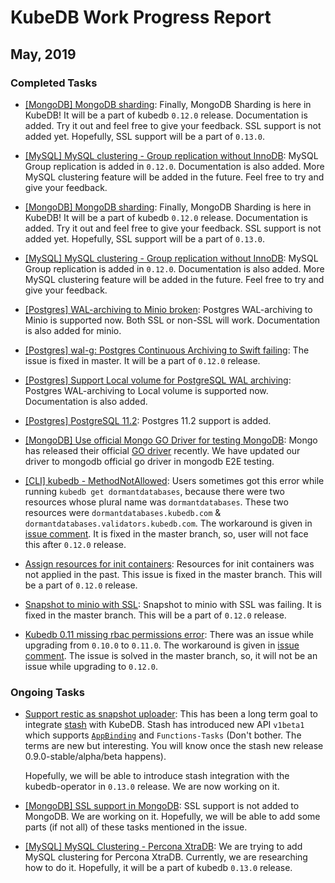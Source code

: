 # KubeDB Work Progress Report

## May, 2019

### Completed Tasks

- [[MongoDB] MongoDB sharding](https://github.com/kubedb/project/issues/234): Finally, MongoDB Sharding is here in KubeDB! It will be a part of kubedb `0.12.0` release. Documentation is added. Try it out and feel free to give your feedback. SSL support is not added yet. Hopefully, SSL support will be a part of `0.13.0`. 

- [[MySQL] MySQL clustering - Group replication without InnoDB](https://github.com/kubedb/project/issues/18): MySQL Group replication is added in `0.12.0`. Documentation is also added. More MySQL clustering feature will be added in the future. Feel free to try and give your feedback. 

- [[MongoDB] MongoDB sharding](https://github.com/kubedb/project/issues/234): Finally, MongoDB Sharding is here in KubeDB! It will be a part of kubedb `0.12.0` release. Documentation is added. Try it out and feel free to give your feedback. SSL support is not added yet. Hopefully, SSL support will be a part of `0.13.0`.

- [[MySQL] MySQL clustering - Group replication without InnoDB](https://github.com/kubedb/project/issues/18): MySQL Group replication is added in `0.12.0`. Documentation is also added. More MySQL clustering feature will be added in the future. Feel free to try and give your feedback.

- [[Postgres] WAL-archiving to Minio broken](https://github.com/kubedb/project/issues/492): Postgres WAL-archiving to Minio is supported now. Both SSL or non-SSL will work. Documentation is also added for minio.

- [[Postgres] wal-g: Postgres Continuous Archiving to Swift failing](https://github.com/kubedb/project/issues/486): The issue is fixed in master. It will be a part of `0.12.0` release.

- [[Postgres] Support Local volume for PostgreSQL WAL archiving](https://github.com/kubedb/project/issues/475): Postgres WAL-archiving to Local volume is supported now. Documentation is also added.

- [[Postgres] PostgreSQL 11.2](https://github.com/kubedb/project/issues/483): Postgres 11.2 support is added.

- [[MongoDB] Use official Mongo GO Driver for testing MongoDB](https://github.com/kubedb/project/issues/491): Mongo has released their official [GO driver](https://github.com/mongodb/mongo-go-driver) recently. We have updated our driver to mongodb official go driver in mongodb E2E testing.

- [[CLI] kubedb - MethodNotAllowed](https://github.com/kubedb/project/issues/467): Users sometimes got this error while running `kubedb get dormantdatabases`, because there were two resources whose plural name was `dormantdatabases`. These two resources were `dormantdatabases.kubedb.com` & `dormantdatabases.validators.kubedb.com`. The workaround is given in [issue comment](https://github.com/kubedb/project/issues/467#issuecomment-475384569). It is fixed in the master branch, so, user will not face this after `0.12.0` release.

- [Assign resources for init containers](https://github.com/kubedb/project/issues/503): Resources for init containers was not applied in the past. This issue is fixed in the master branch. This will be a part of `0.12.0` release.

- [Snapshot to minio with SSL](https://github.com/kubedb/project/issues/457): Snapshot to minio with SSL was failing. It is fixed in the master branch. This will be a part of `0.12.0` release.

- [Kubedb 0.11 missing rbac permissions error](https://github.com/kubedb/project/issues/481): There was an issue while upgrading from `0.10.0` to `0.11.0`. The workaround is given in [issue comment](https://github.com/kubedb/project/issues/481#issuecomment-481171356). The issue is solved in the master branch, so, it will not be an issue while upgrading to `0.12.0`.
  
### Ongoing Tasks

- [Support restic as snapshot uploader](https://github.com/kubedb/project/issues/168): This has been a long term goal to integrate [stash](https://github.com/stashed/stash) with KubeDB. Stash has introduced new API `v1beta1` which supports [`AppBinding`](https://blog.byte.builders/post/the-case-for-appbinding/) and `Functions-Tasks` (Don't bother. The terms are new but interesting. You will know once the stash new release 0.9.0-stable/alpha/beta happens). 
  
  Hopefully, we will be able to introduce stash integration with the kubedb-operator in `0.13.0` release. We are now working on it.
  
- [[MongoDB] SSL support in MongoDB](https://github.com/kubedb/project/issues/352): SSL support is not added to MongoDB. We are working on it. Hopefully, we will be able to add some parts (if not all) of these tasks mentioned in the issue.
  
- [[MySQL] MySQL Clustering - Percona XtraDB](): We are trying to add MySQL clustering for Percona XtraDB. Currently, we are researching how to do it. Hopefully, it will be a part of kubedb `0.13.0` release.

